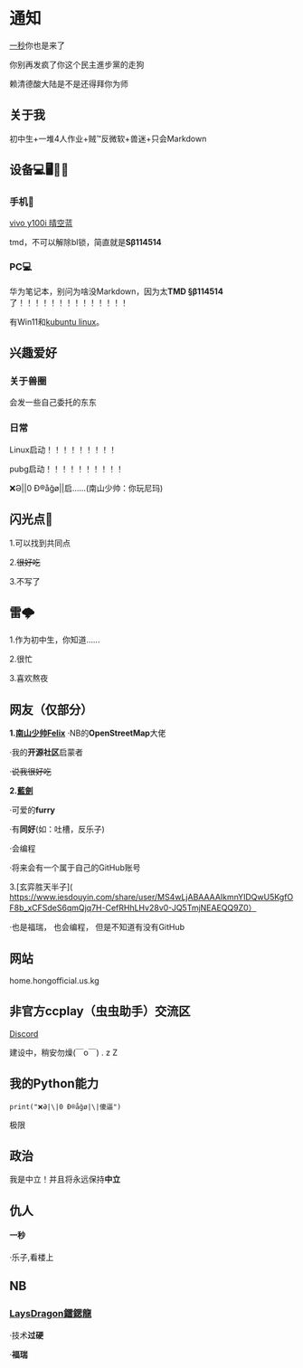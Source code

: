 # 通知
[一秒](https://www.iesdouyin.com/share/user/MS4wLjABAAAAtauCbU_O-Lv_PbwBrRyyxxn472afC9eC0HnPNOGIIeGcR6WY-zozWrczTUwgkzmk)你也是来了

你别再发疯了你这个民主進步黨的走狗

赖清德酸大陆是不是还得拜你为师

## 关于我
初中生+一堆4人作业+贼™反微软+兽迷+只会Markdown
## 设备💻🖥️📱🤳
### 手机🤳
[vivo y100i 晴空蓝](https://shop.vivo.com.cn/product/10009116?skuId=129892)

tmd，不可以解除bl锁，简直就是**Sβ114514**
### PC💻
华为笔记本，别问为啥没Markdown，因为太**TMD §β114514**了！！！！！！！！！！！！！！

有Win11和[kubuntu linux](https://kubuntu.org/)。

## 兴趣爱好
### 关于兽圈
会发一些自己委托的东东
### 日常
Linux启动！！！！！！！！！

pubg启动！！！！！！！！！！

❌Ə|\|0 Ð®️åğø|\|启......(南山少帅：你玩尼玛)
## 闪光点🤩
1.可以找到共同点

2.~~很好吃~~

3.不写了
## 雷🌩️
1.作为初中生，你知道......

2.很忙

3.喜欢熬夜
## 网友（仅部分）
**1.[南山少帅Felix](https://www.facebook.com/felix.ng.52056)**
·NB的**OpenStreetMap**大佬

·我的**开源社区**启蒙者

·~~说我很好吃~~

**2.[藍劍](https://b23.tv/tXjBRXO)**

·可爱的**furry**

·有**同好**(如：吐槽，反乐子)

·会编程

·将来会有一个属于自己的GitHub账号

3.[玄弈胜天半子]( https://www.iesdouyin.com/share/user/MS4wLjABAAAAIkmnYIDQwU5KgfOF8b_xCFSdeS6qmQjq7H-CefRHhLHv28v0-JQ5TmjNEAEQQ9Z0）

·也是福瑞， 也会编程， 但是不知道有没有GitHub

## 网站

home.hongofficial.us.kg

## 非官方ccplay（虫虫助手）交流区
[Discord](https://discord.gg/BfUceZNGQJ)

建设中，稍安勿燥(￣o￣) . z Z

## 我的Python能力
`print("❌Ə|\|0 Ð®️åğø|\|傻逼")`

极限

## 政治
我是中立！并且将永远保持**中立**

## 仇人

#### 一秒

·乐子,看楼上

## NB

### [LaysDragon鐳鍶龍](https://github.com/LaysDragon)

·技术**过硬**

·**福瑞**

